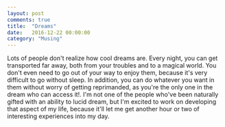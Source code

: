 ```yaml
---
layout: post
comments: true
title:  "Dreams"
date:   2016-12-22 00:00:00
category: "Musing"
---
```

Lots of people don't realize how cool dreams are. Every night, you can get transported far away, both from your troubles and to a magical world. You don't even need to go out of your way to enjoy them, because it's very difficult to go without sleep. In addition, you can do whatever you want in them without worry of getting reprimanded, as you're the only one in the dream who can access it!. I'm not one of the people who've been naturally gifted with an ability to lucid dream, but I'm excited to work on developing that aspect of my life, because it'll let me get another hour or two of interesting experiences into my day.
